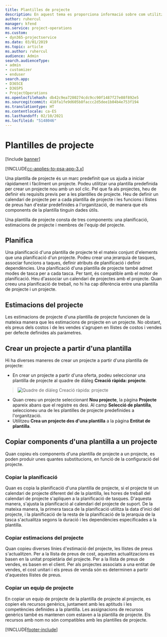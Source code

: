 ```yaml
---
title: Plantilles de projecte
description: En aquest tema es proporciona informació sobre com utilitzar les plantilles de projecte per a la configuració ràpida del projecte.
author: ruhercul
manager: kfend
ms.service: project-operations
ms.custom:
- dyn365-projectservice
ms.date: 03/01/2019
ms.topic: article
ms.author: ruhercul
audience: Admin
search.audienceType:
- admin
- customizer
- enduser
search.app:
- D365CE
- D365PS
- ProjectOperations
ms.openlocfilehash: db42c9ea7280274cdc9cc90f1487f27e08f892e5
ms.sourcegitcommit: 418fa1fe9d605b8faccc2d5dee1b04b4e753f194
ms.translationtype: HT
ms.contentlocale: ca-ES
ms.lasthandoff: 02/10/2021
ms.locfileid: "5148046"
---
```

# <a name="project-templates"></a>Plantilles de projecte 

[!include [banner](../includes/psa-now-project-operations.md)]

[!INCLUDE[cc-applies-to-psa-app-3.x](../includes/cc-applies-to-psa-app-3x.md)]

Una plantilla de projecte és un marc predefinit que us ajuda a iniciar ràpidament i fàcilment un projecte. Podeu utilitzar una plantilla predefinida per crear un projecte nou amb un sol clic. Pel que fa als projectes, heu de definir els requisits previs per a les plantilles de projecte. Heu de definir un calendari de projecte per a cada plantilla de projecte i les funcions i llistes de preus han d'estar predefinides a l'organització, de manera que els components de la plantilla tinguin dades útils.

Una plantilla de projecte consta de tres components: una planificació, estimacions de projecte i membres de l'equip del projecte.

## <a name="schedule"></a>Planifica

Una planificació d'una plantilla de projecte té el mateix conjunt d'elements que una planificació d'un projecte. Podeu crear una jerarquia de tasques, associar funcions a taques, definir atributs de planificació i definir dependències. Una planificació d'una plantilla de projecte també admet modes de tasca per a cada tasca. Per tant, és compatible amb el motor de planificació. Heu d'associar un calendari de projectes amb el projecte. Quan creeu una planificació de treball, no hi ha cap diferència entre una plantilla de projecte i un projecte.

## <a name="project-estimates"></a>Estimacions del projecte

Les estimacions de projecte d'una plantilla de projecte funcionen de la mateixa manera que les estimacions de projecte en un projecte. No obstant, els preus dels costos i de les vendes s'agrupen en llistes de costos i vendes per defecte definides als paràmetres.

## <a name="creating-a-project-from-a-template"></a>Crear un projecte a partir d'una plantilla
 
Hi ha diverses maneres de crear un projecte a partir d'una plantilla de projecte:

- En crear un projecte a partir d'una oferta, podeu seleccionar una plantilla de projecte al quadre de diàleg **Creació ràpida: projecte**.

> ![Quadre de diàleg Creació ràpida: projecte](media/project-11.png)

- Quan creeu un projecte seleccionant **Nou projecte**, la pàgina **Projecte** apareix abans que el registre es desi. Al camp **Selecció de plantilla**, seleccioneu una de les plantilles de projecte predefinides a l'organització.
- Utilitzeu **Crea un projecte des d'una plantilla** a la pàgina **Entitat de plantilla**.

## <a name="copying-components-of-template-to-project"></a>Copiar components d'una plantilla a un projecte

Quan copieu els components d'una plantilla de projecte a un projecte, es poden produir unes quantes substitucions, en funció de la configuració del projecte.

### <a name="copying-the-schedule"></a>Copiar la planificació

Quan es copia la planificació d'una plantilla de projecte, si el projecte té un calendari de projecte diferent del de la plantilla, les hores de treball del calendari de projecte s'apliquen a la planificació de tasques. D'aquesta manera, s'ajusta la planificació al calendari del projecte de suport. De la mateixa manera, la primera tasca de la planificació utilitza la data d'inici del projecte, i la planificació de la resta de la planificació de la jerarquia de la tasca s'actualitza segons la duració i les dependències especificades a la plantilla. 

### <a name="copying-project-estimates"></a>Copiar estimacions del projecte 

Quan copieu diverses línies d'estimació del projecte, les llistes de preus s'actualitzen. Per a la llista de preus de cost, aquestes actualitzacions es basen en la unitat propietària del projecte. Per a la llista de preus de vendes, es basen en el client. Per als projectes associats a una entitat de vendes, el cost unitari i els preus de venda són es determinen a partir d'aquestes llistes de preus.

### <a name="copying-a-project-team"></a>Copiar un equip de projecte

En copiar un equip de projecte de la plantilla de projecte al projecte, es copien els recursos genèrics, juntament amb les aptituds i les competències definides a la plantilla. Les assignacions de recursos genèrics també es mantenen com estaven a la plantilla de projecte. Els recursos amb nom no són compatibles amb les plantilles de projecte.


[!INCLUDE[footer-include](../includes/footer-banner.md)]